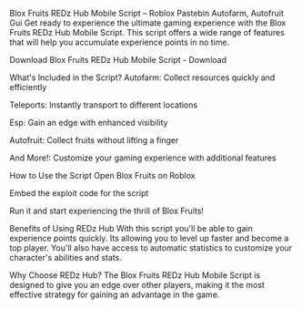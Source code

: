 Blox Fruits REDz Hub Mobile Script – Roblox Pastebin Autofarm, Autofruit Gui
Get ready to experience the ultimate gaming experience with the Blox Fruits REDz Hub Mobile Script. This script offers a wide range of features that will help you accumulate experience points in no time.

Download
Blox Fruits REDz Hub Mobile Script - Download

What's Included in the Script?
Autofarm: Collect resources quickly and efficiently

Teleports: Instantly transport to different locations

Esp: Gain an edge with enhanced visibility

Autofruit: Collect fruits without lifting a finger

And More!: Customize your gaming experience with additional features

How to Use the Script
Open Blox Fruits on Roblox

Embed the exploit code for the script

Run it and start experiencing the thrill of Blox Fruits!

Benefits of Using REDz Hub
With this script you'll be able to gain experience points quickly. Its allowing you to level up faster and become a top player. You'll also have access to automatic statistics to customize your character's abilities and stats.

Why Choose REDz Hub?
The Blox Fruits REDz Hub Mobile Script is designed to give you an edge over other players, making it the most effective strategy for gaining an advantage in the game.
